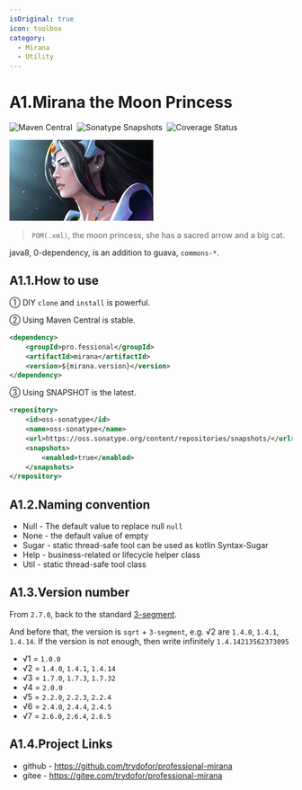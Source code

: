```yaml
---
isOriginal: true
icon: toolbox
category:
  - Mirana
  - Utility
---
```


# A1.Mirana the Moon Princess

![Maven Central](https://img.shields.io/maven-central/v/pro.fessional/mirana?color=00DD00)&nbsp;
![Sonatype Snapshots](https://img.shields.io/nexus/s/pro.fessional/mirana?server=https%3A%2F%2Foss.sonatype.org)&nbsp;
![Coverage Status](https://coveralls.io/repos/github/trydofor/professional-mirana/badge.svg)&nbsp;

![mirana](/mirana_icon.png)

> `POM(.xml)`, the moon princess, she has a sacred arrow and a big cat.

java8, 0-dependency, is an addition to guava, `commons-*`.

## A1.1.How to use

① DIY `clone` and `install` is powerful.

② Using Maven Central is stable.

``` xml
<dependency>
    <groupId>pro.fessional</groupId>
    <artifactId>mirana</artifactId>
    <version>${mirana.version}</version>
</dependency>
```

③ Using SNAPSHOT is the latest.

``` xml
<repository>
    <id>oss-sonatype</id>
    <name>oss-sonatype</name>
    <url>https://oss.sonatype.org/content/repositories/snapshots/</url>
    <snapshots>
        <enabled>true</enabled>
    </snapshots>
</repository>
```

## A1.2.Naming convention

* Null - The default value to replace null `null`
* None - the default value of empty
* Sugar - static thread-safe tool can be used as kotlin Syntax-Sugar
* Help - business-related or lifecycle helper class
* Util - static thread-safe tool class

## A1.3.Version number

From `2.7.0`, back to the standard [3-segment](https://semver.org).

And before that, the version is `sqrt` + `3-segment`, e.g. √2 are `1.4.0`, `1.4.1`, `1.4.14`.
If the version is not enough, then write infinitely `1.4.14213562373095`

* √1 = `1.0.0`
* √2 = `1.4.0`, `1.4.1`, `1.4.14`
* √3 = `1.7.0`, `1.7.3`, `1.7.32`
* √4 = `2.0.0`
* √5 = `2.2.0`, `2.2.3`, `2.2.4`
* √6 = `2.4.0`, `2.4.4`, `2.4.5`
* √7 = `2.6.0`, `2.6.4`, `2.6.5`

## A1.4.Project Links

* github - <https://github.com/trydofor/professional-mirana>
* gitee - <https://gitee.com/trydofor/professional-mirana>
